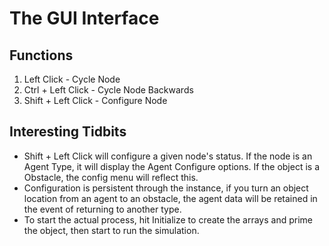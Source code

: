 # The GUI Interface #

## Functions ##
  1. Left Click  -  Cycle Node
  1. Ctrl + Left Click  -  Cycle Node Backwards
  1. Shift + Left Click  -  Configure Node

## Interesting Tidbits ##
  * Shift + Left Click will configure a given node's status. If the node is an Agent Type, it will display the Agent Configure options. If the object is a Obstacle, the config menu will reflect this.
  * Configuration is persistent through the instance, if you turn an object location from an agent to an obstacle, the agent data will be retained in the event of returning to another type.
  * To start the actual process, hit Initialize to create the arrays and prime the object, then start to run the simulation.